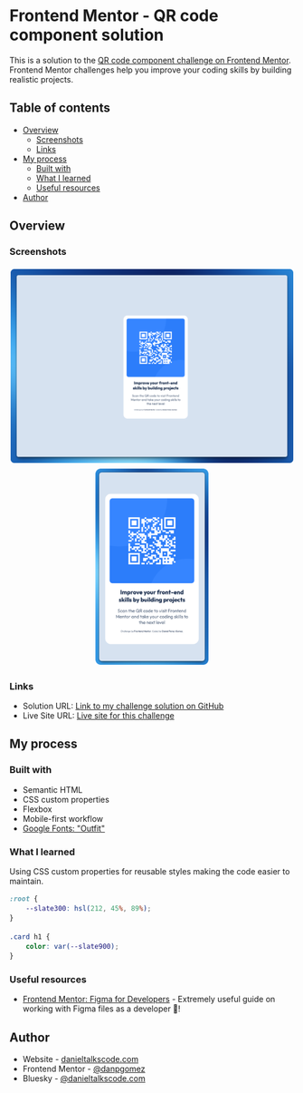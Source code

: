 # Frontend Mentor - QR code component solution

This is a solution to the [QR code component challenge on Frontend Mentor](https://www.frontendmentor.io/challenges/qr-code-component-iux_sIO_H). Frontend Mentor challenges help you improve your coding skills by building realistic projects. 

## Table of contents

- [Overview](#overview)
  - [Screenshots](#screenshots)
  - [Links](#links)
- [My process](#my-process)
  - [Built with](#built-with)
  - [What I learned](#what-i-learned)
  - [Useful resources](#useful-resources)
- [Author](#author)

## Overview

### Screenshots
<div style="display: flex; flex-wrap: wrap; justify-content: center">
  <img src="./images/web-preview.png" style="max-width: 500px; height: auto; margin: 5px;">
  <img src="./images/mobile-preview.png" style="max-width: 200px; height: auto; margin: 5px;">
</div>

### Links

- Solution URL: [Link to my challenge solution on GitHub](https://github.com/danpgomez/qr-code-component-main)
- Live Site URL: [Live site for this challenge](https://danpgomez.github.io/qr-code-component-main/)

## My process

### Built with

- Semantic HTML
- CSS custom properties
- Flexbox
- Mobile-first workflow
- [Google Fonts: "Outfit"](https://fonts.google.com/specimen/Outfit)

### What I learned

Using CSS custom properties for reusable styles making the code easier to maintain.

```css
:root {
    --slate300: hsl(212, 45%, 89%);
}

.card h1 {
    color: var(--slate900);
}
```

### Useful resources

- [Frontend Mentor: Figma for Developers](https://www.frontendmentor.io/articles/figma-for-developers-how-to-work-with-a-design-file-m6CZKZ1rC1) - Extremely useful guide on working with Figma files as a developer 🤩!

## Author

- Website - [danieltalkscode.com](https://danieltalkscode.com/)
- Frontend Mentor - [@danpgomez](https://www.frontendmentor.io/profile/danpgomez)
- Bluesky - [@danieltalkscode.com](https://bsky.app/profile/danieltalkscode.com)
